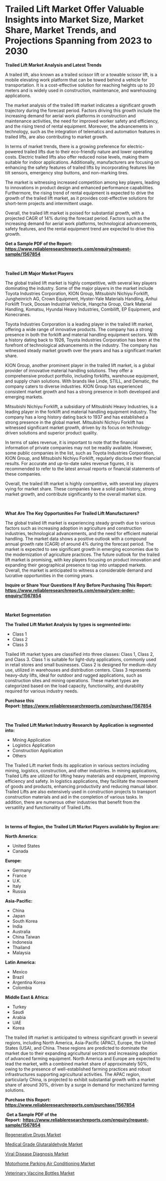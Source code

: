 <p><h1>Trailed Lift Market Offer Valuable Insights into Market Size, Market Share, Market Trends, and Projections Spanning from 2023 to 2030</h1></p><p><strong>Trailed Lift Market Analysis and Latest Trends</strong></p>
<p><p>A trailed lift, also known as a trailed scissor lift or a towable scissor lift, is a mobile elevating work platform that can be towed behind a vehicle for transportation. It is a cost-effective solution for reaching heights up to 20 meters and is widely used in construction, maintenance, and warehousing applications.</p><p>The market analysis of the trailed lift market indicates a significant growth trajectory during the forecast period. Factors driving this growth include the increasing demand for aerial work platforms in construction and maintenance activities, the need for improved worker safety and efficiency, and the rising trend of rental equipment. Moreover, the advancements in technology, such as the integration of telematics and automation features in trailed lifts, are also contributing to market growth.</p><p>In terms of market trends, there is a growing preference for electric-powered trailed lifts due to their eco-friendly nature and lower operating costs. Electric trailed lifts also offer reduced noise levels, making them suitable for indoor applications. Additionally, manufacturers are focusing on enhancing the safety features of trailed lifts by incorporating features like tilt sensors, emergency stop buttons, and non-marking tires.</p><p>The market is witnessing increased competition among key players, leading to innovations in product design and enhanced performance capabilities. Furthermore, the rising trend of rental equipment is expected to drive the growth of the trailed lift market, as it provides cost-effective solutions for short-term projects and intermittent usage.</p><p>Overall, the trailed lift market is poised for substantial growth, with a projected CAGR of 14% during the forecast period. Factors such as the increasing demand for aerial work platforms, technological advancements, safety features, and the rental equipment trend are expected to drive this growth.</p></p>
<p><strong>Get a Sample PDF of the Report:&nbsp; <a href="https://www.reliableresearchreports.com/enquiry/request-sample/1567854">https://www.reliableresearchreports.com/enquiry/request-sample/1567854</a></strong></p>
<p>&nbsp;</p>
<p><strong>Trailed Lift Major Market Players</strong></p>
<p><p>The global trailed lift market is highly competitive, with several key players dominating the industry. Some of the major players in the market include Toyota Industries Corporation, KION Group, Mitsubishi Nichiyu Forklift, Jungheinrich AG, Crown Equipment, Hyster-Yale Materials Handling, Anhui Forklift Truck, Doosan Industrial Vehicle, Hangcha Group, Clark Material Handling, Komatsu, Hyundai Heavy Industries, Combilift, EP Equipment, and Konecranes.</p><p>Toyota Industries Corporation is a leading player in the trailed lift market, offering a wide range of innovative products. The company has a strong presence in both the forklift and material handling equipment sectors. With a history dating back to 1926, Toyota Industries Corporation has been at the forefront of technological advancements in the industry. The company has witnessed steady market growth over the years and has a significant market share.</p><p>KION Group, another prominent player in the trailed lift market, is a global provider of innovative material handling solutions. They offer a comprehensive product portfolio, including forklifts, warehouse equipment, and supply chain solutions. With brands like Linde, STILL, and Dematic, the company caters to diverse industries. KION Group has experienced consistent market growth and has a strong presence in both developed and emerging markets.</p><p>Mitsubishi Nichiyu Forklift, a subsidiary of Mitsubishi Heavy Industries, is a leading player in the forklift and material handling equipment industry. The company has a long history dating back to 1937 and has established a strong presence in the global market. Mitsubishi Nichiyu Forklift has witnessed significant market growth, driven by its focus on technology-driven solutions and superior product quality.</p><p>In terms of sales revenue, it is important to note that the financial information of private companies may not be readily available. However, some public companies in the list, such as Toyota Industries Corporation, KION Group, and Mitsubishi Nichiyu Forklift, regularly disclose their financial results. For accurate and up-to-date sales revenue figures, it is recommended to refer to the latest annual reports or financial statements of these companies.</p><p>Overall, the trailed lift market is highly competitive, with several key players vying for market share. These companies have a solid past history, strong market growth, and contribute significantly to the overall market size.</p></p>
<p>&nbsp;</p>
<p><strong>What Are The Key Opportunities For Trailed Lift Manufacturers?</strong></p>
<p><p>The global trailed lift market is experiencing steady growth due to various factors such as increasing adoption in agriculture and construction industries, technological advancements, and the need for efficient material handling. The market data shows a positive outlook with a compound annual growth rate (CAGR) of around 4% during the forecast period. The market is expected to see significant growth in emerging economies due to the modernization of agriculture practices. The future outlook for the trailed lift market is promising, with key players focusing on product innovation and expanding their geographical presence to tap into untapped markets. Overall, the market is anticipated to witness a considerable demand and lucrative opportunities in the coming years.</p></p>
<p><strong>Inquire or Share Your Questions If Any Before Purchasing This Report: <a href="https://www.reliableresearchreports.com/enquiry/pre-order-enquiry/1567854">https://www.reliableresearchreports.com/enquiry/pre-order-enquiry/1567854</a></strong></p>
<p>&nbsp;</p>
<p><strong>Market Segmentation</strong></p>
<p><strong>The Trailed Lift Market Analysis by types is segmented into:</strong></p>
<p><ul><li>Class 1</li><li>Class 2</li><li>Class 3</li></ul></p>
<p><p>Trailed lift market types are classified into three classes: Class 1, Class 2, and Class 3. Class 1 is suitable for light-duty applications, commonly used in retail stores and small businesses. Class 2 is designed for medium-duty use, utilized in warehouses and distribution centers. Class 3 represents heavy-duty lifts, ideal for outdoor and rugged applications, such as construction sites and mining operations. These market types are categorized based on the load capacity, functionality, and durability required for various industry needs.</p></p>
<p><strong>Purchase this Report:&nbsp;<a href="https://www.reliableresearchreports.com/purchase/1567854">https://www.reliableresearchreports.com/purchase/1567854</a></strong></p>
<p>&nbsp;</p>
<p><strong>The Trailed Lift Market Industry Research by Application is segmented into:</strong></p>
<p><ul><li>Mining Application</li><li>Logistics Application</li><li>Construction Application</li><li>Others</li></ul></p>
<p><p>The Trailed Lift market finds its application in various sectors including mining, logistics, construction, and other industries. In mining applications, Trailed Lifts are utilized for lifting heavy materials and equipment, improving efficiency and safety. In logistics applications, they facilitate the movement of goods and products, enhancing productivity and reducing manual labor. Trailed Lifts are also extensively used in construction projects to transport construction materials and aid in the completion of various tasks. In addition, there are numerous other industries that benefit from the versatility and functionality of Trailed Lifts.</p></p>
<p>&nbsp;</p>
<p><strong>In terms of Region, the Trailed Lift Market Players available by Region are:</strong></p>
<p>
    <p> <strong> North America: </strong>
        <ul>
            <li>United States</li>
            <li>Canada</li>
        </ul>
        </p> 
    <p> <strong> Europe: </strong>
        <ul>
            <li>Germany</li>
            <li>France</li>
            <li>U.K.</li>
            <li>Italy</li>
            <li>Russia</li>
        </ul>
        </p> 
    <p> <strong> Asia-Pacific: </strong>
        <ul>
            <li>China</li>
            <li>Japan</li>
            <li>South Korea</li>
            <li>India</li>
            <li>Australia</li>
            <li>China Taiwan</li>
            <li>Indonesia</li>
            <li>Thailand</li>
            <li>Malaysia</li>
        </ul>
        </p> 
    <p> <strong> Latin America: </strong>
        <ul>
            <li>Mexico</li>
            <li>Brazil</li>
            <li>Argentina Korea</li>
            <li>Colombia</li>
        </ul>
        </p> 
    <p> <strong> Middle East & Africa: </strong>
        <ul>
            <li>Turkey</li>
            <li>Saudi</li>
            <li>Arabia</li>
            <li>UAE</li>
            <li>Korea</li>
        </ul>
    </p>
    </p>
<p><p>The trailed lift market is anticipated to witness significant growth in several regions, including North America, Asia-Pacific (APAC), Europe, the United States (USA), and China. These regions are predicted to dominate the market due to their expanding agricultural sectors and increasing adoption of advanced farming equipment. North America and Europe are expected to lead the market, with a combined market share of approximately 50%, owing to the presence of well-established farming practices and robust infrastructures supporting agricultural activities. The APAC region, particularly China, is projected to exhibit substantial growth with a market share of around 30%, driven by a surge in demand for mechanized farming solutions.</p></p>
<p><strong>Purchase this Report: <a href="https://www.reliableresearchreports.com/purchase/1567854">https://www.reliableresearchreports.com/purchase/1567854</a></strong></p>
<p>&nbsp;<strong>Get a Sample PDF of the Report:&nbsp;&nbsp;<a href="https://www.reliableresearchreports.com/enquiry/request-sample/1567854">https://www.reliableresearchreports.com/enquiry/request-sample/1567854</a></strong></p>
<p><strong></strong></p>
<p><p><a href="https://medium.com/@wine.sight.theme/decoding-regenerative-drugs-market-metrics-market-share-trends-and-growth-patterns-79ff929df6ea">Regenerative Drugs Market</a></p><p><a href="https://www.linkedin.com/pulse/medical-grade-glutaraldehyde-market-size-growth-forecast-jdk8e/">Medical Grade Glutaraldehyde Market</a></p><p><a href="https://medium.com/@fifth.dress.cause/viral-disease-diagnosis-market-analysis-its-cagr-market-segmentation-and-global-industry-overview-5976b160b625">Viral Disease Diagnosis Market</a></p><p><a href="https://www.linkedin.com/pulse/motorhome-parking-air-conditioning-market-size-share-amp-trends-miohe/">Motorhome Parking Air Conditioning Market</a></p><p><a href="https://www.linkedin.com/pulse/veterinary-vaccine-bottles-market-size-2023-2030-global-bxjne/">Veterinary Vaccine Bottles Market</a></p></p>
